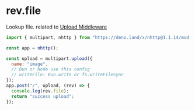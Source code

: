 # rev.file

Lookup file. related to [Upload Middleware](https://nhttp.deno.dev/docs/usage/upload)

```js
import { multipart, nhttp } from "https://deno.land/x/nhttp@1.1.14/mod.ts";

const app = nhttp();

const upload = multipart.upload({ 
  name: "image",
  // Bun or Node use this config
  // writeFile: Bun.write or fs.writeFileSync
});
app.post("/", upload, (rev) => {
  console.log(rev.file);
  return "success upload";
});
```
